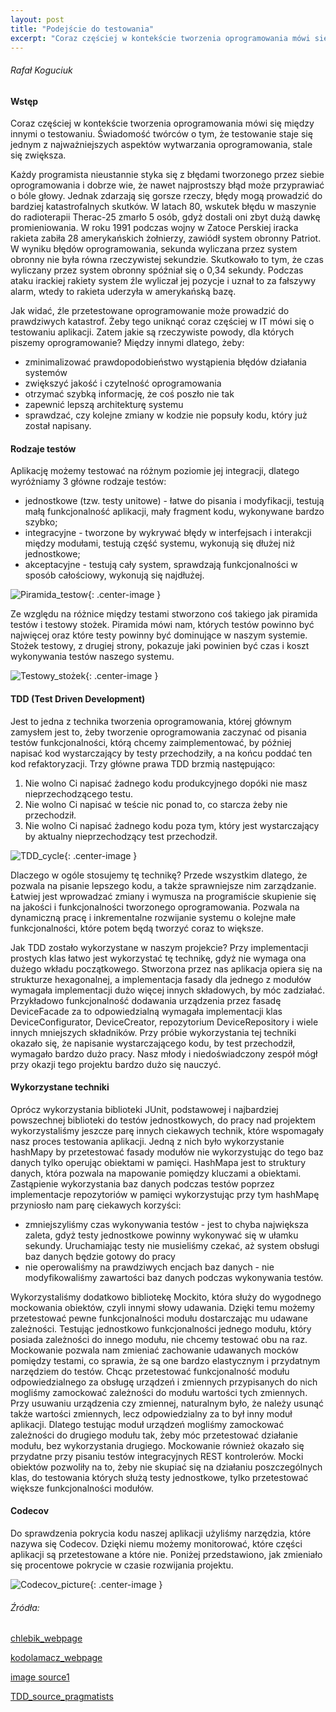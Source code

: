 ```yaml
---
layout: post
title: "Podejście do testowania"
excerpt: "Coraz częściej w kontekście tworzenia oprogramowania mówi się między innymi o testowaniu. Świadomość twórców o tym, że testowanie staje się jednym z najważniejszych..."
---
```

###### Rafał Koguciuk
#### Wstęp

Coraz częściej w kontekście tworzenia oprogramowania mówi się między innymi o 
testowaniu. Świadomość twórców o tym, że testowanie staje się jednym z najważniejszych
aspektów wytwarzania oprogramowania, stale się zwiększa.

Każdy programista nieustannie styka się z błędami tworzonego przez siebie oprogramowania 
i dobrze wie, że nawet najprostszy błąd może przyprawiać o bóle głowy. Jednak zdarzają się 
gorsze rzeczy, błędy mogą prowadzić do bardziej katastrofalnych skutków. W latach 80, wskutek 
błędu w maszynie do radioterapii Therac-25 zmarło 5 osób, gdyż dostali oni zbyt dużą dawkę 
promieniowania. W roku 1991 podczas wojny w Zatoce Perskiej iracka rakieta zabiła 28 
amerykańskich żołnierzy, zawiódł system obronny Patriot. W wyniku błędów oprogramowania, 
sekunda wyliczana przez system obronny nie była równa rzeczywistej sekundzie. Skutkowało 
to tym, że czas wyliczany przez system obronny spóźniał się o 0,34 sekundy. Podczas ataku 
irackiej rakiety system źle wyliczał jej pozycje i uznał to za fałszywy alarm, wtedy to 
rakieta uderzyła w amerykańską bazę.

Jak widać, źle przetestowane oprogramowanie może prowadzić do prawdziwych katastrof. 
Żeby tego uniknąć coraz częściej w IT mówi się o testowaniu aplikacji. Zatem jakie są 
rzeczywiste powody, dla których piszemy oprogramowanie? Między innymi dlatego, żeby:
- zminimalizować prawdopodobieństwo wystąpienia błędów działania systemów
- zwiększyć jakość i czytelność oprogramowania
- otrzymać szybką informację, że coś poszło nie tak
- zapewnić lepszą architekturę systemu
- sprawdzać, czy kolejne zmiany w kodzie nie popsuły kodu, który już został napisany.

#### Rodzaje testów

Aplikację możemy testować na różnym poziomie jej integracji, dlatego wyróżniamy 3 
główne rodzaje testów:
- jednostkowe (tzw. testy unitowe) - łatwe do pisania i modyfikacji, 
testują małą funkcjonalność aplikacji, mały fragment kodu, wykonywane bardzo szybko;
- integracyjne - tworzone by wykrywać błędy w interfejsach i interakcji 
między modułami, testują część systemu, wykonują się dłużej niż jednostkowe;
- akceptacyjne - testują cały system, sprawdzają funkcjonalności w sposób 
całościowy, wykonują się najdłużej.

![Piramida_testow](https://github.com/kamdibus/PIK/blob/gh-pages/img/piramida.png?raw=true "Piramida testów"){: .center-image }

Ze względu na różnice między testami stworzono coś takiego jak piramida testów i testowy 
stożek. Piramida mówi nam, których testów powinno być najwięcej oraz które testy powinny 
być dominujące w naszym systemie. Stożek testowy, z drugiej strony, pokazuje jaki powinien 
być czas i koszt wykonywania testów naszego systemu.

![Testowy_stożek](https://github.com/kamdibus/PIK/blob/gh-pages/img/stozek.png?raw=true "Testowy stożek"){: .center-image }

#### TDD (Test Driven Development)
Jest to jedna z technika tworzenia oprogramowania, której głównym zamysłem jest to, 
żeby tworzenie oprogramowania zaczynać od pisania testów funkcjonalności, którą chcemy 
zaimplementować, by później napisać kod wystarczający by testy przechodziły, a na 
końcu poddać ten kod refaktoryzacji. Trzy główne prawa TDD brzmią następująco:
1. Nie wolno Ci napisać żadnego kodu produkcyjnego dopóki nie masz nieprzechodzącego testu.
2. Nie wolno Ci napisać w teście nic ponad to, co starcza żeby nie przechodził.
3. Nie wolno Ci napisać żadnego kodu poza tym, który jest wystarczający by aktualny 
nieprzechodzący test przechodził.

![TDD_cycle](https://github.com/kamdibus/PIK/blob/gh-pages/img/tdd.png?raw=true "Cykl TDD"){: .center-image }

Dlaczego w ogóle stosujemy tę technikę? Przede wszystkim dlatego, że pozwala na pisanie 
lepszego kodu, a także sprawniejsze nim zarządzanie. Łatwiej jest wprowadzać zmiany i 
wymusza na programiście skupienie się na jakości i funkcjonalności tworzonego oprogramowania. 
Pozwala na dynamiczną pracę i inkrementalne rozwijanie systemu o kolejne małe funkcjonalności,
które potem będą tworzyć coraz to większe.

Jak TDD zostało wykorzystane w naszym projekcie? Przy implementacji prostych klas łatwo 
jest wykorzystać tę technikę, gdyż nie wymaga ona dużego wkładu początkowego. Stworzona 
przez nas aplikacja opiera się na strukturze hexagonalnej, a implementacja fasady dla 
jednego z modułów wymagała implementacji dużo więcej innych składowych, by móc zadziałać. 
Przykładowo funkcjonalność dodawania urządzenia przez fasadę DeviceFacade za to odpowiedzialną 
wymagała implementacji klas DeviceConfigurator, DeviceCreator, repozytorium DeviceRepository i
wiele innych mniejszych składników. Przy próbie wykorzystania tej techniki okazało się, że 
napisanie wystarczającego kodu, by test przechodził, wymagało bardzo dużo pracy. Nasz młody i 
niedoświadczony zespół mógł przy okazji tego projektu bardzo dużo się nauczyć.

#### Wykorzystane techniki

Oprócz wykorzystania biblioteki JUnit, podstawowej i najbardziej powszechnej 
biblioteki do testów jednostkowych, do pracy nad projektem wykorzystaliśmy jeszcze 
parę innych ciekawych technik, które wspomagały nasz proces testowania aplikacji. 
Jedną z nich było wykorzystanie hashMapy by przetestować fasady modułów nie 
wykorzystując do tego baz danych tylko operując obiektami w pamięci. HashMapa 
jest to struktury danych, która pozwala na mapowanie pomiędzy kluczami a obiektami. 
Zastąpienie wykorzystania baz danych podczas testów poprzez implementacje repozytoriów 
w pamięci wykorzystując przy tym hashMapę przyniosło nam parę ciekawych korzyści:
- zmniejszyliśmy czas wykonywania testów - jest to chyba największa zaleta, 
gdyż testy jednostkowe powinny wykonywać się w ułamku sekundy. Uruchamiając 
testy nie musieliśmy czekać, aż system obsługi baz danych będzie gotowy do pracy
- nie operowaliśmy na prawdziwych encjach baz danych - nie modyfikowaliśmy 
zawartości baz danych podczas wykonywania testów.

Wykorzystaliśmy dodatkowo bibliotekę Mockito, która służy do wygodnego mockowania obiektów, 
czyli innymi słowy udawania. Dzięki temu możemy przetestować pewne funkcjonalności modułu 
dostarczając mu udawane zależności. Testując jednostkowo funkcjonalności jednego modułu, 
który posiada zależności do innego modułu, nie chcemy testować obu na raz. Mockowanie pozwala 
nam zmieniać zachowanie udawanych mocków pomiędzy testami, co sprawia, że są one bardzo 
elastycznym i przydatnym narzędziem do testów. 
Chcąc przetestować funkcjonalność modułu odpowiedzialnego za obsługę urządzeń i zmiennych 
przypisanych do nich mogliśmy zamockować zależności do modułu wartości tych zmiennych. Przy 
usuwaniu urządzenia czy zmiennej, naturalnym było, że należy usunąć także wartości zmiennych, 
lecz odpowiedzialny za to był inny moduł aplikacji. Dlatego testując moduł urządzeń mogliśmy 
zamockować zależności do drugiego modułu tak, żeby móc przetestować działanie modułu, bez 
wykorzystania drugiego. Mockowanie również okazało się przydatne przy pisaniu testów 
integracyjnych REST kontrolerów. Mocki obiektów pozwoliły na to, żeby nie skupiać się na 
działaniu poszczególnych klas, do testowania których służą testy jednostkowe, tylko 
przetestować większe funkcjonalności modułów. 

#### Codecov

Do sprawdzenia pokrycia kodu naszej aplikacji użyliśmy narzędzia, które nazywa się 
Codecov. Dzięki niemu możemy monitorować, które części aplikacji są przetestowane a 
które nie. Poniżej przedstawiono, jak zmieniało się procentowe pokrycie w czasie rozwijania projektu.

![Codecov_picture](https://github.com/kamdibus/PIK/blob/gh-pages/img/pokrycie.png?raw=true "Pokrycie kodu"){: .center-image }

###### Źródła:

[chlebik_webpage](https://chlebik.wordpress.com/)

[kodolamacz_webpage](https://kodolamacz.pl/blog/)

[image source1](https://studia.elka.pw.edu.pl/big/18L/PIK.A/priv//testowanie_automatyczne.pdf)

[TDD_source_pragmatists](https://studia.elka.pw.edu.pl/file/18L/PIK.A/priv/tdd.pdf)
